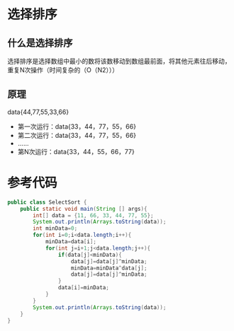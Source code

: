 # 选择排序

## 什么是选择排序
选择排序是选择数组中最小的数将该数移动到数组最前面，将其他元素往后移动，重复N次操作（时间复杂的（O（N2）））

## 原理
data{44,77,55,33,66}
- 第一次运行：data{33，44，77，55，66}
- 第二次运行：data{33，44，77，55，66}
- ......
- 第N次运行：data{33，44，55，66，77}

# 参考代码

```java
public class SelectSort {
    public static void main(String [] args){
        int[] data = {11, 66, 33, 44, 77, 55};
        System.out.println(Arrays.toString(data));
        int minData=0;
        for(int i=0;i<data.length;i++){
            minData=data[i];
            for(int j=i+1;j<data.length;j++){
                if(data[j]<minData){
                    data[j]=data[j]^minData;
                    minData=minData^data[j];
                    data[j]=data[j]^minData;
                }
                data[i]=minData;
            }
        }
        System.out.println(Arrays.toString(data));
    }
}
```